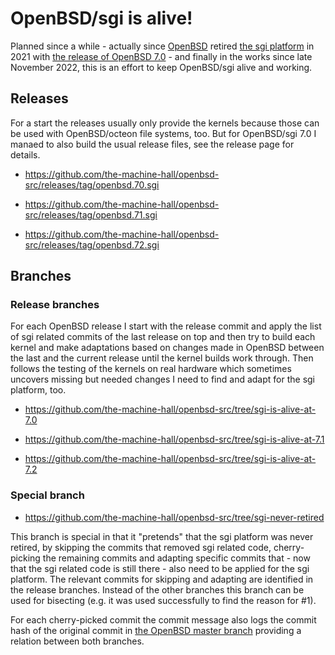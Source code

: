 # OpenBSD/sgi is alive! #

Planned since a while - actually since [OpenBSD](https://www.openbsd.org/) retired [the sgi platform](https://www.openbsd.org/sgi.html) in 2021 with [the release of OpenBSD 7.0](https://www.openbsd.org/70.html) - and finally in the works since late November 2022, this is an effort to keep OpenBSD/sgi alive and working.

## Releases ##

For a start the releases usually only provide the kernels because those can be used with OpenBSD/octeon file systems, too. But for OpenBSD/sgi 7.0 I manaed to also build the usual release files, see the release page for details.

* https://github.com/the-machine-hall/openbsd-src/releases/tag/openbsd.70.sgi

* https://github.com/the-machine-hall/openbsd-src/releases/tag/openbsd.71.sgi

* https://github.com/the-machine-hall/openbsd-src/releases/tag/openbsd.72.sgi

## Branches ##

### Release branches ###

For each OpenBSD release I start with the release commit and apply the list of sgi related commits of the last release on top and then try to build each kernel and make adaptations based on changes made in OpenBSD between the last and the current release until the kernel builds work through. Then follows the testing of the kernels on real hardware which sometimes uncovers missing but needed changes I need to find and adapt for the sgi platform, too.

* https://github.com/the-machine-hall/openbsd-src/tree/sgi-is-alive-at-7.0

* https://github.com/the-machine-hall/openbsd-src/tree/sgi-is-alive-at-7.1

* https://github.com/the-machine-hall/openbsd-src/tree/sgi-is-alive-at-7.2

### Special branch ###

* https://github.com/the-machine-hall/openbsd-src/tree/sgi-never-retired

This branch is special in that it "pretends" that the sgi platform was never retired, by skipping the commits that removed sgi related code, cherry-picking the remaining commits and adapting specific commits that - now that the sgi related code is still there - also need to be applied for the sgi platform. The relevant commits for skipping and adapting are identified in the release branches. Instead of the other branches this branch can be used for bisecting (e.g. it was used successfully to find the reason for #1).

For each cherry-picked commit the commit message also logs the commit hash of the original commit in [the OpenBSD master branch](https://github.com/openbsd/src/tree/master/) providing a relation between both branches.